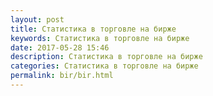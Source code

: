 ```yaml
---
layout: post
title: Статистика в торговле на бирже
keywords: Статистика в торговле на бирже
date: 2017-05-28 15:46
description: Статистика в торговле на бирже
categories: Статистика в торговле на бирже
permalink: bir/bir.html
---
```


# 